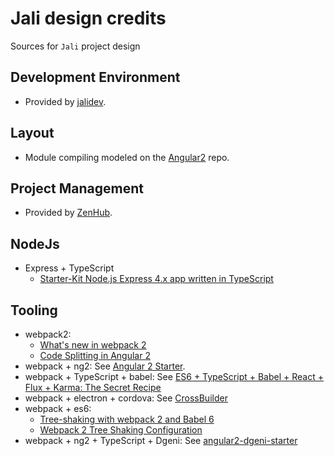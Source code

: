 # Jali design credits
Sources for `Jali` project design

## Development Environment
- Provided by [jalidev].

## Layout
- Module compiling modeled on the [Angular2] repo.

## Project Management
- Provided by [ZenHub].

## NodeJs
- Express + TypeScript
  - [Starter-Kit Node.js Express 4.x app written in TypeScript][ExpressTypeScript]

## Tooling
- webpack2:
  - [What's new in webpack 2][webpack2]
  - [Code Splitting in Angular 2][code-splitting]
- webpack + ng2: See [Angular 2 Starter][Angular2Starter].
- webpack + TypeScript + babel: See [ES6 + TypeScript + Babel + React + Flux + Karma: The Secret Recipe][johnreilly]
- webpack + electron + cordova: See [CrossBuilder]
- webpack + es6:
  - [Tree-shaking with webpack 2 and Babel 6][2ality]
  - [Webpack 2 Tree Shaking Configuration][modus-create]
- webpack + ng2 + TypeScript + Dgeni: See [angular2-dgeni-starter]

[2ality]: http://www.2ality.com/2015/12/webpack-tree-shaking.html
[Angular2]: https://github.com/angular/angular
[Angular2Starter]: https://github.com/AngularClass/angular2-webpack-starter "An Angular 2 Starter kit featuring Angular 2 (Router, Http, Forms, Services, Tests, E2E), Karma, Protractor, Jasmine, TypeScript, and Webpack by @AngularClass"
[angular2-dgeni-starter]: https://github.com/rangle/angular2-dgeni-starter
[code-splitting]: http://blog.waffle.io/code-splitting-angular-2-webpack-2/
[CrossBuilder]:  https://github.com/zalmoxisus/crossbuilder
[ExpressTypeScript]: https://github.com/czechboy0/Express-4x-Typescript-Sample
[jalidev]: https://github.com/latticework/jalidev (Linux development environment for Jali projects.)
[johnreilly]: http://blog.johnnyreilly.com/2015/12/es6-typescript-babel-react-flux-karma.html
[modus-create]: http://moduscreate.com/webpack-2-tree-shaking-configuration/
[webpack2]: https://gist.github.com/sokra/27b24881210b56bbaff7
[ZenHub]: https://www.zenhub.com/ (ZenHub is agile project management integrated natively in GitHub)

